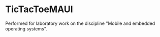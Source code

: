 # TicTacToeMAUI

Performed for laboratory work on the discipline "Mobile and embedded operating systems".
